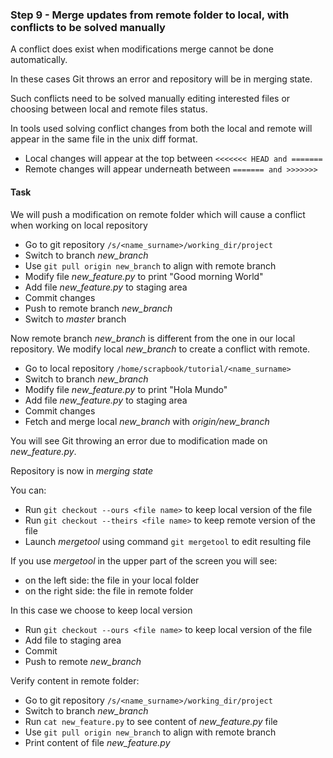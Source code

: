 ### Step 9 - Merge updates from remote folder to local, with conflicts to be solved manually

A conflict does exist when modifications merge cannot be done automatically.

In these cases Git throws an error and repository will be in merging state.

Such conflicts need to be solved manually editing interested files or choosing between local and remote files status.

In tools used solving conflict changes from both the local and remote will appear in the same file in the unix diff format.
- Local changes will appear at the top between `<<<<<<< HEAD and =======` 
- Remote changes will appear underneath between `======= and >>>>>>>`

#### Task

We will push a modification on remote folder which will cause a conflict when working on local repository

- Go to git repository `/s/<name_surname>/working_dir/project`
- Switch to branch *new_branch*
- Use `git pull origin new_branch` to align with remote branch
- Modify file *new_feature.py* to print "Good morning World"
- Add file *new_feature.py* to staging area 
- Commit changes
- Push to remote branch *new_branch*
- Switch to *master* branch

Now remote branch *new_branch* is different from the one in our local repository. We modify local *new_branch* to create a conflict with remote.

- Go to local repository `/home/scrapbook/tutorial/<name_surname>`
- Switch to branch *new_branch*
- Modify file *new_feature.py* to print "Hola Mundo"
- Add file *new_feature.py* to staging area 
- Commit changes
- Fetch and merge local *new_branch* with *origin/new_branch*

You will see Git throwing an error due to modification made on *new_feature.py*. 

Repository is now in *merging state*

You can:

- Run `git checkout --ours <file name>` to keep local version of the file 
- Run `git checkout --theirs <file name>` to keep remote version of the file 
- Launch *mergetool* using command `git mergetool` to edit resulting file

If you use *mergetool* in the upper part of the screen you will see:

- on the left side: the file in your local folder
- on the right side: the file in remote folder

In this case we choose to keep local version

- Run `git checkout --ours <file name>` to keep local version of the file
- Add file to staging area
- Commit 
- Push to remote *new_branch*

Verify content in remote folder:

- Go to git repository `/s/<name_surname>/working_dir/project`
- Switch to branch *new_branch*
- Run `cat new_feature.py` to see content of *new_feature.py* file
- Use `git pull origin new_branch` to align with remote branch
- Print content of file *new_feature.py* 